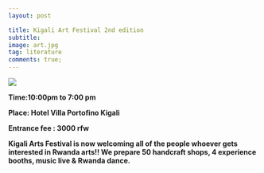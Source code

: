 ```yaml
---
layout: post

title: Kigali Art Festival 2nd edition
subtitle: 
image: art.jpg
tag: literature
comments: true;
---
```


<img src="{{site.github.url}}/img/art.jpg">

<strong>Time:10:00pm to 7:00 pm

<strong>Place: Hotel Villa Portofino Kigali

<strong>Entrance fee : 3000 rfw <strong>

Kigali Arts Festival is now welcoming all of the people whoever gets interested in Rwanda arts!! We prepare 50 handcraft shops, 4 experience booths, music live & Rwanda dance.



